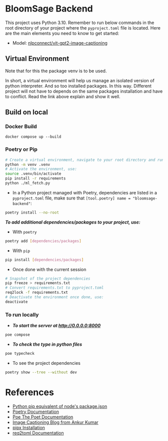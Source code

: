 # BloomSage Backend

This project uses Python 3.10. Remember to run below commands in the root directory of your project where the `pyproject.toml` file is located. Here are the main elements you need to know to get started:
- Model: 
[nlpconnect/vit-gpt2-image-captioning](https://huggingface.co/nlpconnect/vit-gpt2-image-captioning)

## Virtual Environment
Note that for this the package venv is to be used.

In short, a virtual environment will help us manage an isolated version of python interpreter. And so too installed packages. In this way. Different project will not have to depends on the same packages installation and have to conflict. Read the link above explain and show it well.

## Build on local
### Docker Build
```docker
docker compose up --build
```
### Poetry or Pip
```bash
# Create a virtual environment, navigate to your root directory and run:
python -m venv .venv
# Activate the environment, use:
source .venv/bin/activate
pip install -r requirements
python ./ml_fetch.py
```
- In a Python project managed with Poetry, dependencies are listed in a `pyproject.toml` file, make sure that `[tool.poetry] name = "bloomsage-backend"`:
```bash
poetry install --no-root
```

***To add additional dependencies/packages to your project, use:***
- With `poetry`
```bash
poetry add [dependencies/packages]
```
- With `pip`
```bash
pip install [dependencies/packages]
```
- Once done with the current session
```bash
# Snapshot of the project dependencies
pip freeze > requirements.txt
# Convert requirements.txt to pyproject.toml
req2lock -f requirements.txt
# Deactivate the environment once done, use:
deactivate
```
### To run locally

- ***To start the server at http://0.0.0.0:8000***
```bash
poe compose
```
- ***To check the type in python files***
```bash
poe typecheck
```
- To see the project dependencies
```bash
poetry show --tree --without dev
```

# References
- [Python pip equivalent of node's package.json](https://stackoverflow.com/questions/48941116/does-python-pip-have-the-equivalent-of-nodes-package-json)
- [Poetry Documentation](https://python-poetry.org/)
- [Poe The Poet Documentation](https://poethepoet.natn.io/installation.html)
- [Image Captioning Blog from Ankur Kumar](https://ankur3107.github.io/blogs/the-illustrated-image-captioning-using-transformers/)
- [pipx Installation](https://github.com/pypa/pipx)
- [req2toml Documentation](https://pypi.org/project/req2toml/)